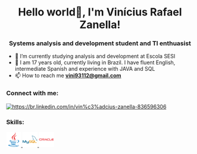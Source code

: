 <h1 align="center">Hello world👋, I'm Vinícius Rafael Zanella!</h1>
<h3 align="center">Systems analysis and development student and TI enthuasist</h3>

- 🌱 I’m currently studying analysis and development at Escola SESI
- 💬 I am 17 years old, currently living in Brazil. I have fluent English, intermediate Spanish and experience with JAVA and SQL
- 📫 How to reach me **vini93112@gmail.com**

<h3 align="left">Connect with me:</h3>
<p align="left">
<a href="[https://linkedin.com/in/https://br.linkedin.com/in/vin%c3%adcius-zanella-836596306](https://br.linkedin.com/in/vin%C3%ADcius-zanella-836596306)" target="blank"><img align="center" src="https://raw.githubusercontent.com/rahuldkjain/github-profile-readme-generator/master/src/images/icons/Social/linked-in-alt.svg" alt="https://br.linkedin.com/in/vin%c3%adcius-zanella-836596306" height="30" width="40" /></a>
</p>

<h3 align="left">Skills:</h3>
<p align="left"> 
  <a href="https://www.java.com" target="_blank" rel="noreferrer"> 
    <img src="https://raw.githubusercontent.com/devicons/devicon/master/icons/java/java-original.svg" alt="java" width="40" height="40"/> 
  </a> 
  <a href="https://www.mysql.com/" target="_blank" rel="noreferrer"> 
    <img src="https://raw.githubusercontent.com/devicons/devicon/master/icons/mysql/mysql-original-wordmark.svg" alt="mysql" width="40" height="40"/> 
  </a> 
  <a href="https://www.oracle.com/" target="_blank" rel="noreferrer"> 
    <img src="https://raw.githubusercontent.com/devicons/devicon/master/icons/oracle/oracle-original.svg" alt="oracle" width="40" height="40"/> 
  </a> 
</p>
